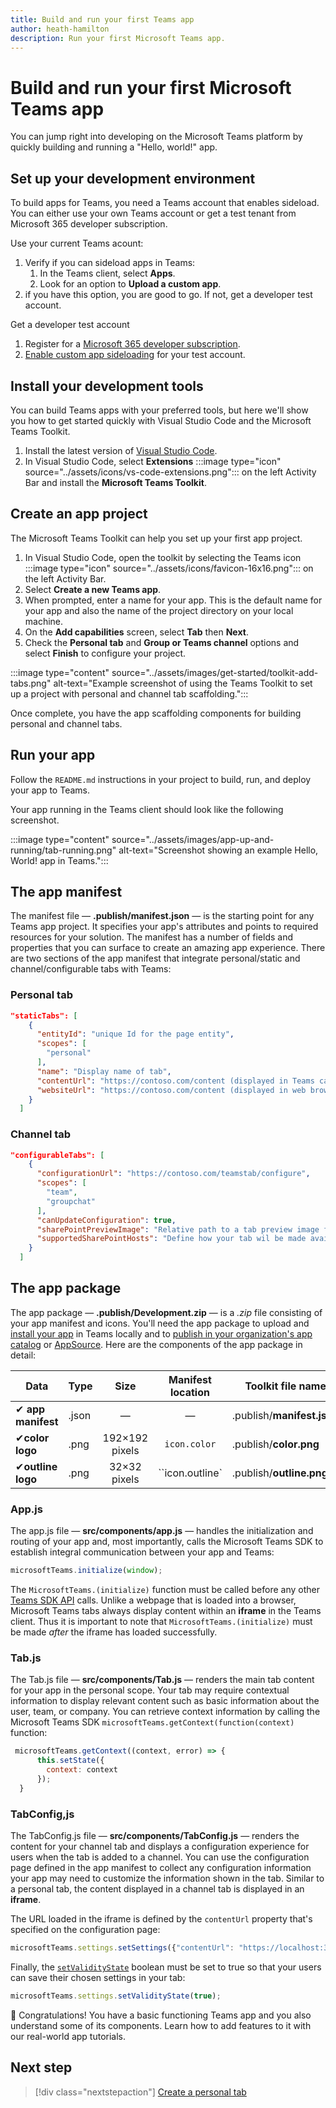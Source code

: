```yaml
---
title: Build and run your first Teams app
author: heath-hamilton
description: Run your first Microsoft Teams app.
---
```

# Build and run your first Microsoft Teams app

You can jump right into developing on the Microsoft Teams platform by quickly building and running a "Hello, world!" app.

## Set up your development environment

To build apps for Teams, you need a Teams account that enables sideload. You can either use your own Teams account or get a test tenant from Microsoft 365 developer subscription. 

Use your current Teams acount: 
1. Verify if you can sideload apps in Teams:
    1. In the Teams client, select **Apps**.
    1. Look for an option to **Upload a custom app**.
1. if you have this option, you are good to go. If not, get a developer test account. 

Get a developer test account  
1. Register for a [Microsoft 365 developer subscription](../concepts/build-and-test/prepare-your-o365-tenant.md).
1. [Enable custom app sideloading](../concepts/build-and-test/prepare-your-o365-tenant.md#enable-custom-teams-apps-and-turn-on-custom-app-uploading) for your test account. 

## Install your development tools

You can build Teams apps with your preferred tools, but here we'll show you how to get started quickly with Visual Studio Code and the Microsoft Teams Toolkit.

1. Install the latest version of [Visual Studio Code](https://code.visualstudio.com/download).
1. In Visual Studio Code, select **Extensions** :::image type="icon" source="../assets/icons/vs-code-extensions.png"::: on the left Activity Bar and install the **Microsoft Teams Toolkit**.

## Create an app project

The Microsoft Teams Toolkit can help you set up your first app project.

1. In Visual Studio Code, open the toolkit by selecting the Teams icon :::image type="icon" source="../assets/icons/favicon-16x16.png"::: on the left Activity Bar.
1. Select **Create a new Teams app**.
1. When prompted, enter a name for your app. This is the default name for your app and also the name of the project directory on your local machine.
1. On the **Add capabilities** screen, select **Tab** then **Next**.
1. Check the **Personal tab** and **Group or Teams channel** options and select **Finish** to configure your project.

:::image type="content" source="../assets/images/get-started/toolkit-add-tabs.png" alt-text="Example screenshot of using the Teams Toolkit to set up a project with personal and channel tab scaffolding.":::

Once complete, you have the app scaffolding components for building personal and channel tabs.

## Run your app

Follow the `README.md` instructions in your project to build, run, and deploy your app to Teams.

Your app running in the Teams client should look like the following screenshot.

:::image type="content" source="../assets/images/app-up-and-running/tab-running.png" alt-text="Screenshot showing an example Hello, World! app in Teams.":::

## The app manifest

The manifest file — **.publish/manifest.json**  — is the starting point for any Teams app project. It specifies your app's attributes and points to required resources for your solution. The manifest has a number of fields and properties that you can surface to create an amazing app experience. There are two sections of the app manifest that integrate personal/static and channel/configurable tabs with Teams:

### Personal tab

```json
"staticTabs": [
    {
      "entityId": "unique Id for the page entity",
      "scopes": [
        "personal"
      ],
      "name": "Display name of tab",
      "contentUrl": "https://contoso.com/content (displayed in Teams canvas)",
      "websiteUrl": "https://contoso.com/content (displayed in web browser"
    }
  ]
```

### Channel tab

```json
"configurableTabs": [
    {
      "configurationUrl": "https://contoso.com/teamstab/configure",
      "scopes": [
        "team",
        "groupchat"
      ],
      "canUpdateConfiguration": true,
      "sharePointPreviewImage": "Relative path to a tab preview image for use in SharePoint — 1024px X 768",
      "supportedSharePointHosts": "Define how your tab wil be made available in SharePoint (full page or web part)"
    }
  ]
```

## The app package

The app package — **.publish/Development.zip** — is a _.zip_ file consisting of your app manifest and icons.  You'll need the app package to upload and [install your app](../concepts/deploy-and-publish/overview.md#upload-your-app-directly) in Teams locally and to [publish in your organization's app catalog](../concepts/deploy-and-publish/overview.md#publish-to-your-organizations-app-catalog) or [AppSource](../concepts/deploy-and-publish/appsource/publish.md). Here are the components of the app package in detail:

|Data|Type|Size|Manifest location|Toolkit file name|
|---|---|:---:|:---:|-----|
|✔ **app manifest**|.json| — | — |.publish/**manifest.json**|
|✔**color logo**|.png|192&times;192 pixels|`icon.color`|.publish/**color.png**|
|✔**outline logo**|.png|32&times;32 pixels|``icon.outline`|.publish/**outline.png**|

### App.js

The app.js file — **src/components/app.js** — handles the initialization and routing of your app and, most importantly, calls the Microsoft Teams SDK to establish integral communication between your app and Teams:

```javascript
microsoftTeams.initialize(window);
```

The `MicrosoftTeams.(initialize)`  function must be called before any other [Teams SDK API](../tabs/how-to/using-teams-client-sdk.md) calls. Unlike a webpage that is loaded into a browser, Microsoft Teams tabs always display content within an **iframe** in the Teams client. Thus it is important to note that `MicrosoftTeams.(initialize)`   must be made _after_ the iframe has loaded successfully.

### Tab.js

The Tab.js file — **src/components/Tab.js** — renders the main tab content
 for your app in the personal scope. Your tab may require contextual information to display relevant content such as basic information about the user, team, or company. You can retrieve context information by calling the Microsoft Teams SDK `microsoftTeams.getContext(function(context)` function:

```javascript
 microsoftTeams.getContext((context, error) => {
      this.setState({
        context: context
      });
  }
```

### TabConfig,js

The TabConfig.js file — **src/components/TabConfig.js** — renders the content for your channel tab and displays a configuration experience for users when the tab is added to a channel. You can use the configuration page defined in the app manifest to collect any configuration information your app may need to customize the information shown in the tab. Similar to a personal tab, the content displayed in a channel tab is displayed in an **iframe**.

The URL loaded in the iframe is defined by the `contentUrl` property that's specified on the configuration page:

```javascript
microsoftTeams.settings.setSettings({"contentUrl": "https://localhost:3000/tab"})
```

Finally, the [`setValidityState`](/javascript/api/@microsoft/teams-js/microsoftteams.settings?view=msteams-client-js-latest#setvaliditystate-boolean-) boolean must be set to true so that your users can save their chosen settings in your tab:

```javascript
microsoftTeams.settings.setValidityState(true);
```

🎉 Congratulations! You have a basic functioning Teams app and you also understand some of its components. Learn how to add features to it with our real-world app tutorials.

## Next step

> [!div class="nextstepaction"]
> [Create a personal tab](../build-your-first-app/add-personal-tab.md)
